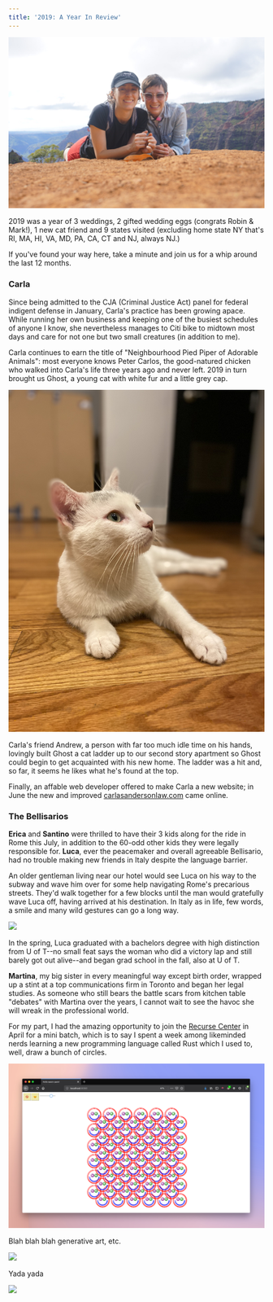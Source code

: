 ```yaml
---
title: '2019: A Year In Review'
---
```


![Taking a hike around the "Grand Canyon of the Pacific" in Waimea Canyon State Park, Kaua'i (Feb '19).](carlAless1.jpg)

2019 was a year of 3 weddings, 2 gifted wedding eggs (congrats Robin & Mark!), 1 new cat friend and 9 states visited (excluding home state NY that's RI, MA, HI, VA, MD, PA, CA, CT and NJ, always NJ.)

If you've found your way here, take a minute and join us for a whip around the last 12 months.

### Carla

Since being admitted to the CJA (Criminal Justice Act) panel for federal indigent defense in January, Carla's practice has been growing apace. While running her own business and keeping one of the busiest schedules of anyone I know, she nevertheless manages to Citi bike to midtown most days and care for not one but two small creatures (in addition to me).

Carla continues to earn the title of "Neighbourhood Pied Piper of Adorable Animals": most everyone knows Peter Carlos, the good-natured chicken who walked into Carla's life three years ago and never left. 2019 in turn brought us Ghost, a young cat with white fur and a little grey cap.

![](ghost.jpg)

Carla's friend Andrew, a person with far too much idle time on his hands, lovingly built Ghost a cat ladder up to our second story apartment so Ghost could begin to get acquainted with his new home. The ladder was a hit and, so far, it seems he likes what he's found at the top.

Finally, an affable web developer offered to make Carla a new website; in June the new and improved [carlasandersonlaw.com](https://carlasandersonlaw.com) came online.

### The Bellisarios

**Erica** and **Santino** were thrilled to have their 3 kids along for the ride in Rome this July, in addition to the 60-odd other kids they were legally responsible for. **Luca**, ever the peacemaker and overall agreeable Bellisario, had no trouble making new friends in Italy despite the language barrier.

An older gentleman living near our hotel would see Luca on his way to the subway and wave him over for some help navigating Rome's precarious streets. They'd walk together for a few blocks until the man would gratefully wave Luca off, having arrived at his destination. In Italy as in life, few words, a smile and many wild gestures can go a long way.

![](luca1.jpg)

In the spring, Luca graduated with a bachelors degree with high distinction from U of T--no small feat says the woman who did a victory lap and still barely got out alive--and began grad school in the fall, also at U of T.

**Martina**, my big sister in every meaningful way except birth order, wrapped up a stint at a top communications firm in Toronto and began her legal studies. As someone who still bears the battle scars from kitchen table "debates" with Martina over the years, I cannot wait to see the havoc she will wreak in the professional world.

For my part, I had the amazing opportunity to join the [Recurse Center](https://recurse.com) in April for a mini batch, which is to say I spent a week among likeminded nerds learning a new programming language called Rust which I used to, well, draw a bunch of circles.

![](circles2.png)

Blah blah blah generative art, etc.

![](ericaCarl1.jpg)

Yada yada

![](theNonnas.jpg)
